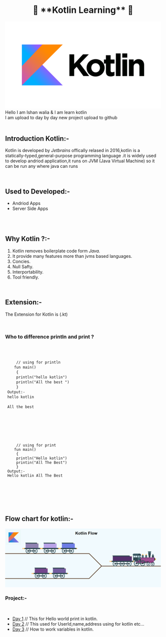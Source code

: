 <html>
<head>
</head>
 <body>
<h1 align="center">🚀 **Kotlin Learning** 🚀</h1>
<img src="kotlin.png">
 Hello I am Ishan walia & I am learn kotlin <br>
 I am upload to day by day new project  upload to github  <br><br>
  <h2>Introduction Kotlin:-</h2>
<p>Kotlin is developed by <em>Jetbrains</em> offically relased in 2016,kotlin is a statically-typed,general-purpose programming language .it is widely used to develop andriod application,it runs on JVM (Java Virtual Machine) so it can be run any where java can runs</p><br>
<h2>Used to Developed:-</h2>
  <p><ul type="1">
   <li>Andriod Apps</li>
   <li>Server Side Apps</li>
   <img scr="">
  </ul>
 </p>
<br>
<h2>Why Kotlin ?:-</h2>
<ol type="1">
 <li>Kotlin removes boilerplate code form <em>Java.</em></li>
 <li>It provide many features more than jvms based languages.</li>
 <li>Concies.</li>
 <li>Null Safty.</li>
 <li>Interportability.</li>
 <li>Tool friendly.</li>
</ol>
  <br>
  <h2> Extension:-</h2>
<p>The Extension for Kotlin is (.kt)</p>
  
<br>
  <h3>Who to difference println and print ?</h3>
  <p>
   <code>
    <pre>
     // using for println
    fun main()
     {
     println("hello kotlin")
     println("All the best ")
     } 
 Output:-
 hello kotlin<br>
 All the best
    </pre>
   </code>
<br>
   <code>
    <pre>
     // using for print
    fun main()
     {
     println("Hello kotlin")
     printin("All The Best")
     }
 Output:-
 Hello kotlin All The Best
    </pre>
   </code>
  </p>
  <br>
  <h2>Flow chart for kotlin:-</h2>
  <img src="flow chart.png">
  <br>
 <h3>Project:-</h3><br>
 <ul>
  
 <li><a href="https://github.com/ishanwalia7579/Kotlin-project/blob/main/Day%201.kt">Day 1</a>  // This for Hello world print in kotlin.</li>
  <li><a href="https://github.com/ishanwalia7579/Kotlin-project/blob/main/Day%202.kt">Day 2</a> // This used for UserId,name,address using for kotlin etc... </li>
  <li><a href="https://github.com/ishanwalia7579/Kotlin-project/blob/main/Day%203.kt">Day 3</a> // How to work variables in kotlin. </li>
  
 </ul>
<br>
<br>
<br>
  <br>
  
 </body>
</html>
 
